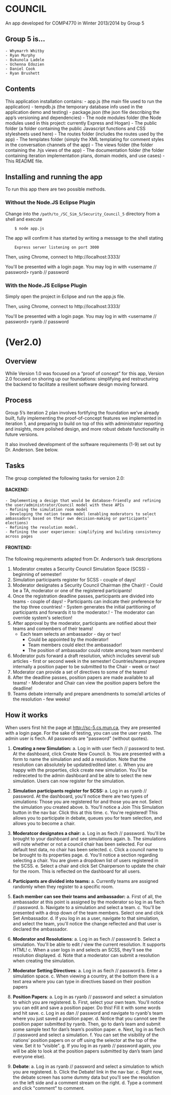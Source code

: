 # COUNCIL

An app developed for COMP4770 in Winter 2013/2014 by Group 5

## Group 5 is...
	- Whymarrh Whitby
	- Ryan Murphy
	- Bukunola Ladele
	- Uchenna Edozien
	- Daniel Cook
	- Ryan Brushett

## Contents

This application installation contains:
	- app.js (the main file used to run the application)
	- tempdb.js (the temporary database info used in the application demo and testing)
	- package.json (the json file describing the app’s versioning and dependencies)
	- The node modules folder (the Node modules used in this project: currently Express and Hogan)
	- The public folder (a folder containing the public Javascript functions and CSS stylesheets used here)
	- The routes folder (includes the routes used by the app)
	- The templates folder (simply the XML templating for comment styles in the conversation channels of the app)
	- The views folder (the folder containing the .hjs views of the app)
	- The documentation folder (the folder containing iteration implementation plans, domain models, and use cases)
	- This README file.

## Installing and running the app

To run this app there are two possible methods.

### Without the Node.JS Eclipse Plugin

Change into the `/path/to_/SC_Sim_5/Security_Council_5` directory from a shell and execute

        $ node app.js

The app will confirm it has started by writing a message to the shell stating

        Express server listening on port 3000

Then, using Chrome, connect to http://localhost:3333/

You'll be presented with a login page. You may log in with <username // password> ryanb // password

### With the Node.JS Eclipse Plugin

Simply open the project in Eclipse and run the app.js file.

Then, using Chrome, connect to http://localhost:3333/

You'll be presented with a login page. You may log in with <username // password> ryanb // password

# (Ver2.0)

## Overview

While Version 1.0 was focused on a “proof of concept” for this app, Version 2.0 focused on shoring up our foundations: simplifying and restructuring the backend to facilitate a resilient software design moving forward. 

## Process

Group 5’s iteration 2 plan involves fortifying the foundation we’ve already built, fully implementing the proof-of-concept features we implemented in iteration 1, and preparing to build on top of this with administrator reporting and insights, more polished design, and more robust debate functionality in future versions.

It also involved development of the software requirements (1-9) set out by Dr. Anderson. See below. 

## Tasks

The group completed the following tasks for version 2.0:

#### BACKEND:
	- Implementing a design that would be database-friendly and refining the user/administrator/Council model with these APIs
	- Refining the simulation room model
	- Developing the nation teams model (enabling moderators to select ambassadors based on their own decision-making or participants’ elections)
	- Refining the resolution model.
	- Refining the user experience: simplifying and building consistency across pages

#### FRONTEND:
The following requirements adapted from Dr. Anderson’s task descriptions

1. Moderator creates a Security Council Simulation Space (SCSS) - beginning of semester!
2. Simulation participants register for SCSS - couple of days!
3. Moderator designates a Security Council Chairman (the Chair)!
		- Could be a TA, moderator or one of the registered participants!
4. Once the registration deadline passes, participants are divided into teams - couple of days!
		- Participants can indicate their preference for the top three countries!
		- System generates the initial partitioning of participants and forwards it to the moderator.!
		- The moderator can override system's selection!
5. After approval by the moderator, participants are notified about their teams and comembers of their teams!
	- Each team selects an ambassador - day or two!
		- Could be appointed by the moderator!
		- Team members could elect the ambassador!
		- The position of ambassador could rotate among team members!
6. Moderator puts forward a draft resolution, which includes several sub articles - first or second week in the semester!
	Countries/teams prepare internally a position paper to be submitted to the Chair - week or two!
7. Moderator can provide a set of directives to some of the teams!
8. After the deadline passes, position papers are made available to all teams!
		- Moderator and Chair can view the position papers before the deadline!
9.  Teams debate internally and prepare amendments to some/all articles of the resolution - few weeks!

## How it works

When users first hit the page at http://sc-5.cs.mun.ca, they are presented with a login page. For the sake of testing, you can use the user ryanb. The admin user is fiech. All passwords are "password" (without quotes).

1. __Creating a new Simulation:__
    a. Log in with user fiech // password to test. At the dashboard, click Create New Council.
    b. You are presented with a form to name the simulation and add a resolution. Note that the resolution can absolutely be updated/edited later.
    c. When you are happy with the properties, click create new simulation. You'll be redireceted to the admin dashboard and be able to select the new simulation. Users can now register for the simulation.
    
2. __Simulation participants register for SCSS:__
    a. Log in as ryanb // password. At the dashboard, you'll notice there are two types of simulations: Those you are registered for and those you are not. Select the simulation you created above.
    b. You'll notice a Join This Simulation button in the nav bar. Click this at this time.
    c. You're registered! This allows you to participate in debate, queues you for team selection, and allows you to become a chair.

3. __Moderatcor designates a chair:__
    a. Log in as fiech // password. You'll be brought to your dashboard and see simulations again.
    b. The simulations will note whether or not a council chair has been selected. For our default test data, no chair has been selected.
    c. Click a council name to be brought to its properties page.
    d. You'll notice a section regarding selecting a chair. You are given a dropdown list of users registered in the SCSS.
    e. Select a chair and click Set Chairperson to update the chair for the room. This is reflected on the dashboard for all users.
    
4. __Participants are divided into teams:__
    a. Currently teams are assigned randomly when they register to a specific room.

5. __Each member can see their teams and ambassador:__
    a. First of all, the ambassador at this point is assigned by the moderator so log in as fiech // password.
    b. Navigate to a simulation and select a team.
    c. You'll be presented with a drop down of the team members. Select one and click Set Ambassador.
    d. If you log in as a user, navigate to that simulation, and select the team, you'll notice the change reflected and that user is declared the ambassador.
    
6. __Moderator and Resolutions__:
    a. Log in as fiech // password
    b. Select a simulation. You'll be able to edit / view the current resolution. It supports HTML!
    c. When a user logs in and selects an SCSS, they'll see the resolution displayed.
    d. Note that a moderator can submit a resolution when creating the simulation.
    
7. __Moderator Setting Directives__:
    a. Log in as fiech // password
    b. Enter a simulation space.
    c. When viewing a country, at the bottom there is a text area where you can type in directives based on their position papers
    
8. __Position Papers__:
    a. Log in as ryanb // password and select a simulation to which you are registered.
    b. First, select your own team. You'll notice you can edit and save a position paper. Do this! Fill it with some words and hit save.
    c. Log in as dan // password and navigate to ryanb's team where you just saved a position paper.
    d. Notice that you cannot see the position paper submitted by ryanb. Then, go to dan’s team and submit some sample text for dan’s team’s position paper.
    e. Next, log in as fiech // password and select a simulation.
    f.  You can set the visibility of the nations’ position papers on or off using the selector at the top of the view. Set it to “visible”.
    g.  If you log in as ryanb // password again, you will be able to look at the position papers submitted by dan’s team (and everyone else).
    
9. __Debate__:
    a. Log in as ryanb // password and select a simulation to which you are registered.
    b. Click the Debate! link in the nav bar.
    c. Right now, the debate screen has some dummy data but you'll see the resolution on the left side and a comment stream on the right.
    d. Type a comment and click "comment" to comment.